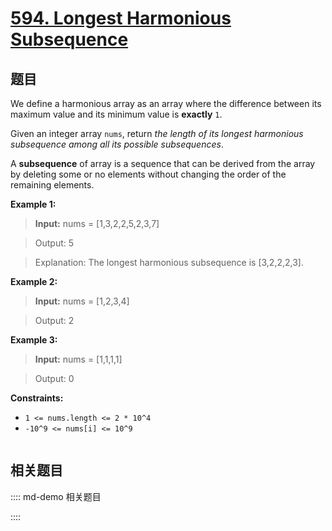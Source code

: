# [594. Longest Harmonious Subsequence](https://leetcode.com/problems/longest-harmonious-subsequence/)

## 题目

We define a harmonious array as an array where the difference between its
maximum value and its minimum value is **exactly** `1`.

Given an integer array `nums`, return _the length of its longest harmonious
subsequence among all its possible subsequences_.

A **subsequence** of array is a sequence that can be derived from the array by
deleting some or no elements without changing the order of the remaining
elements.

**Example 1:**

>

> **Input:** nums = [1,3,2,2,5,2,3,7]

> Output: 5

> Explanation: The longest harmonious subsequence is [3,2,2,2,3].

**Example 2:**

>

> **Input:** nums = [1,2,3,4]

> Output: 2

**Example 3:**

>

> **Input:** nums = [1,1,1,1]

> Output: 0

**Constraints:**

- `1 <= nums.length <= 2 * 10^4`
- `-10^9 <= nums[i] <= 10^9`

```javascript

```

## 相关题目

:::: md-demo 相关题目

::::
